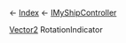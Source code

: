 ← [Index](Api-Index) ← [IMyShipController](Sandbox.ModAPI.Ingame.IMyShipController)

[Vector2](VRageMath.Vector2) RotationIndicator